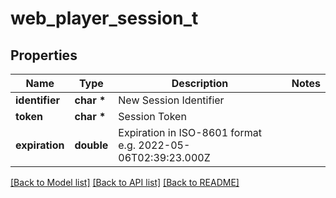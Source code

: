 # web_player_session_t

## Properties
Name | Type | Description | Notes
------------ | ------------- | ------------- | -------------
**identifier** | **char \*** | New Session Identifier | 
**token** | **char \*** | Session Token | 
**expiration** | **double** | Expiration in ISO-8601 format e.g. 2022-05-06T02:39:23.000Z | 

[[Back to Model list]](../README.md#documentation-for-models) [[Back to API list]](../README.md#documentation-for-api-endpoints) [[Back to README]](../README.md)


